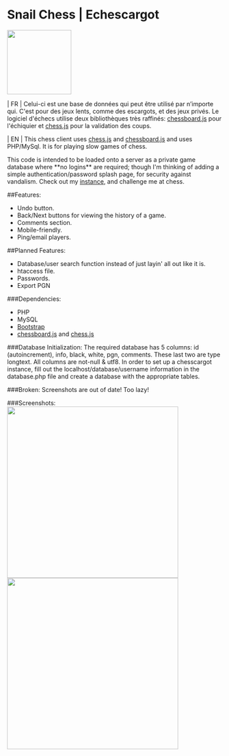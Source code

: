 # Snail Chess | Echescargot
<img src="https://github.com/polypmer/chesscargot/blob/master/img/play.png?raw=true" width="150px"></img>
<p>| FR | Celui-ci est une base de données qui peut être utilisé par n’importe
 qui. C'est pour des jeux lents, comme des escargots, et des jeux privés. 
Le logiciel d'échecs utilise deux bibliothèques très raffinés: 
<a href="http://chessboardjs.com/">chessboard.js</a> pour l'échiquier 
et <a href="https://github.com/jhlywa/chess.js/">chess.js</a> pour la validation des coups.
 </p>
<p>| EN | This chess client uses <a href="https://github.com/jhlywa/chess.js/">chess.js</a> and <a href="http://chessboardjs.com">chessboard.js</a> and uses PHP/MySql. It is for playing slow games of chess.</p><p> This code is intended to be loaded onto a server as a private game database where **no logins** are required; though I'm thinking of adding a simple authentication/password splash page, for security against vandalism. Check out my <a href="http://play.plyp.org">instance</a>, and challenge me at chess.
</p>
##Features:
<ul>
  <li>Undo button.</li>
  <li>Back/Next buttons for viewing the history of a game.</li>
  <li>Comments section.</li>
  <li>Mobile-friendly.</li>
  <li>Ping/email players.</li>
</ul>
##Planned Features:
<ul>
  <li>Database/user search function instead of just layin' all out like it is.</li>
  <li>htaccess file. </li>
  <li>Passwords. </li>
  <li>Export PGN</li>
</ul>
###Dependencies:
<ul>
  <li>PHP</li>
  <li>MySQL</li>
  <li><a href="https://getbootstrap.com">Bootstrap</a></li>
  <li> <a href="http://chessboardjs.com/">chessboard.js</a> and <a href="https://github.com/jhlywa/chess.js/">chess.js</a></li>
</ul>
###Database Initialization:
The required database has 5 columns: id (autoincrement), info, black, white, pgn, comments. These last two are type longtext. All columns are not-null & utf8. In order to set up a chesscargot instance, fill out the localhost/database/username information in the database.php file and create a database with the appropriate tables.

###Broken:
Screenshots are out of date! Too lazy!

###Screenshots:
<img src="http://play.plyp.org/img/db_screen.png" width="400px"></img>
<img src="http://play.plyp.org/img/play_screen.png" width="400px"></img>
